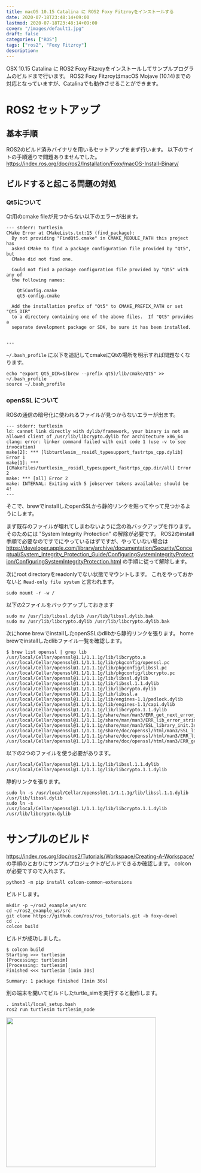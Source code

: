 ```yaml
---
title: macOS 10.15 Catalina に ROS2 Foxy Fitzroyをインストールする
date: 2020-07-18T23:48:14+09:00
lastmod: 2020-07-18T23:48:14+09:00
cover: "/images/default1.jpg"
draft: false
categories: ["ROS"]
tags: ["ros2", "Foxy Fitzroy"]
description: 
---
```


OSX 10.15 Catalina に ROS2 Foxy Fitzroyをインストールしてサンプルプログラムのビルドまで行います。
ROS2 Foxy FitzroyはmacOS Mojave (10.14)までの対応となっていますが、Catalinaでも動作させることができます。

# ROS2 セットアップ
## 基本手順
ROS2のビルド済みバイナリを用いるセットアップをまず行います。
以下のサイトの手順通りで問題ありませんでした。
https://index.ros.org/doc/ros2/Installation/Foxy/macOS-Install-Binary/

## ビルドすると起こる問題の対処
### Qt5について
Qt用のcmake fileが見つからない以下のエラーが出ます。
```
--- stderr: turtlesim                         
CMake Error at CMakeLists.txt:15 (find_package):
  By not providing "FindQt5.cmake" in CMAKE_MODULE_PATH this project has
  asked CMake to find a package configuration file provided by "Qt5", but
  CMake did not find one.

  Could not find a package configuration file provided by "Qt5" with any of
  the following names:

    Qt5Config.cmake
    qt5-config.cmake

  Add the installation prefix of "Qt5" to CMAKE_PREFIX_PATH or set "Qt5_DIR"
  to a directory containing one of the above files.  If "Qt5" provides a
  separate development package or SDK, be sure it has been installed.


---
```

`~/.bash_profile` に以下を追記してcmakeにQtの場所を明示すれば問題なくなります。

```
echo "export Qt5_DIR=$(brew --prefix qt5)/lib/cmake/Qt5" >> ~/.bash_profile
source ~/.bash_profile
```

### openSSL について
ROSの通信の暗号化に使われるファイルが見つからないエラーが出ます。
```
--- stderr: turtlesim                               
ld: cannot link directly with dylib/framework, your binary is not an allowed client of /usr/lib/libcrypto.dylib for architecture x86_64
clang: error: linker command failed with exit code 1 (use -v to see invocation)
make[2]: *** [libturtlesim__rosidl_typesupport_fastrtps_cpp.dylib] Error 1
make[1]: *** [CMakeFiles/turtlesim__rosidl_typesupport_fastrtps_cpp.dir/all] Error 2
make: *** [all] Error 2
make: INTERNAL: Exiting with 5 jobserver tokens available; should be 4!
---
```

そこで、brewでinstallしたopenSSLから静的リンクを貼ってやって見つかるようにします。

まず既存のファイルが壊れてしまわないように念の為バックアップを作ります。
そのためには "System Integrity Protection" の解除が必要です。
ROS2のinstall手順で必要なのですでにやっているはずですが、やっていない場合は
https://developer.apple.com/library/archive/documentation/Security/Conceptual/System_Integrity_Protection_Guide/ConfiguringSystemIntegrityProtection/ConfiguringSystemIntegrityProtection.html
の手順に従って解除します。

次にroot directoryをreadonlyでない状態でマウントします。
これをやっておかないと `Read-only file system` と言われます。
```
sudo mount -r -w /
```
以下の2ファイルをバックアップしておきます

```
sudo mv /usr/lib/libssl.dylib /usr/lib/libssl.dylib.bak
sudo mv /usr/lib/libcrypto.dylib /usr/lib/libcrypto.dylib.bak
```

次にhome brewでinstallしたopenSSLのdlibから静的リンクを張ります。
home brewでinstallしたdlibファイル一覧を確認します。

```
$ brew list openssl | grep lib
/usr/local/Cellar/openssl@1.1/1.1.1g/lib/libcrypto.a
/usr/local/Cellar/openssl@1.1/1.1.1g/lib/pkgconfig/openssl.pc
/usr/local/Cellar/openssl@1.1/1.1.1g/lib/pkgconfig/libssl.pc
/usr/local/Cellar/openssl@1.1/1.1.1g/lib/pkgconfig/libcrypto.pc
/usr/local/Cellar/openssl@1.1/1.1.1g/lib/libssl.dylib
/usr/local/Cellar/openssl@1.1/1.1.1g/lib/libssl.1.1.dylib
/usr/local/Cellar/openssl@1.1/1.1.1g/lib/libcrypto.dylib
/usr/local/Cellar/openssl@1.1/1.1.1g/lib/libssl.a
/usr/local/Cellar/openssl@1.1/1.1.1g/lib/engines-1.1/padlock.dylib
/usr/local/Cellar/openssl@1.1/1.1.1g/lib/engines-1.1/capi.dylib
/usr/local/Cellar/openssl@1.1/1.1.1g/lib/libcrypto.1.1.dylib
/usr/local/Cellar/openssl@1.1/1.1.1g/share/man/man3/ERR_get_next_error_library.3ssl
/usr/local/Cellar/openssl@1.1/1.1.1g/share/man/man3/ERR_lib_error_string.3ssl
/usr/local/Cellar/openssl@1.1/1.1.1g/share/man/man3/SSL_library_init.3ssl
/usr/local/Cellar/openssl@1.1/1.1.1g/share/doc/openssl/html/man3/SSL_library_init.html
/usr/local/Cellar/openssl@1.1/1.1.1g/share/doc/openssl/html/man3/ERR_lib_error_string.html
/usr/local/Cellar/openssl@1.1/1.1.1g/share/doc/openssl/html/man3/ERR_get_next_error_library.html
```

以下の2つのファイルを使う必要があります。
```
/usr/local/Cellar/openssl@1.1/1.1.1g/lib/libssl.1.1.dylib
/usr/local/Cellar/openssl@1.1/1.1.1g/lib/libcrypto.1.1.dylib
```

静的リンクを張ります。
```
sudo ln -s /usr/local/Cellar/openssl@1.1/1.1.1g/lib/libssl.1.1.dylib /usr/lib/libssl.dylib
sudo ln -s /usr/local/Cellar/openssl@1.1/1.1.1g/lib/libcrypto.1.1.dylib /usr/lib/libcrypto.dylib
```

# サンプルのビルド
https://index.ros.org/doc/ros2/Tutorials/Workspace/Creating-A-Workspace/
の手順のとおりにサンプルプロジェクトがビルドできるか確認します。
colconが必要ですので入れます。
```
python3 -m pip install colcon-common-extensions
```
ビルドします。
```
mkdir -p ~/ros2_example_ws/src
cd ~/ros2_example_ws/src
git clone https://github.com/ros/ros_tutorials.git -b foxy-devel
cd ..
colcon build
```

ビルドが成功しました。
```
$ colcon build
Starting >>> turtlesim
[Processing: turtlesim]                             
[Processing: turtlesim]                                     
Finished <<< turtlesim [1min 30s]                              

Summary: 1 package finished [1min 30s]
```

別の端末を開いてビルドしたturtle_simを実行すると動作します。

```
. install/local_setup.bash
ros2 run turtlesim turtlesim_node
```

<img src="/images/2020/07/my_turtle_sim.png" width="400px">